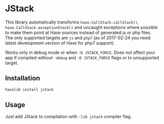 # JStack

This library automatically transforms `haxe.CallStack.callStack()`, `haxe.CallStack.exceptionStack()` and uncaught exceptions where possible to make them point at Haxe sources instead of generated js or php files.
The only supported targets are `js` and `php7` (as of 2017-02-24 you need latest development version of Haxe for php7 support).

Works only in debug mode or when `-D JSTACK_FORCE`.
Does not affect your app if compiled without `-debug` and `-D JSTACK_FORCE` flags or to unsupported target.

## Installation
```haxe
haxelib install jstack
```

## Usage
Just add JStack to compilation with `-lib jstack` compiler flag.

